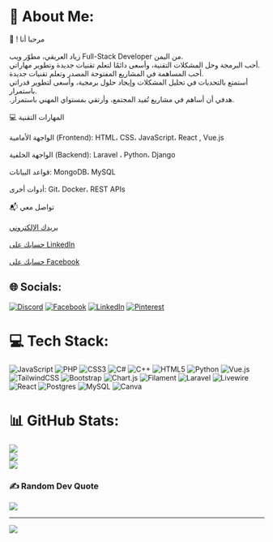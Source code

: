 # 💫 About Me:
 👋 ! مرحبا أنا <br><br> زياد العريقي، مطوّر ويب Full-Stack Developer من اليمن.<br>أحب البرمجة وحل المشكلات التقنية، وأسعى دائمًا لتعلم تقنيات جديدة وتطوير مهاراتي.<br>أحب المساهمة في المشاريع المفتوحة المصدر وتعلم تقنيات جديدة.<br>أستمتع بالتحديات في تحليل المشكلات وإيجاد حلول برمجية، وأسعى لتطوير قدراتي باستمرار.<br>.هدفي أن أساهم في مشاريع تُفيد المجتمع، وأرتقي بمستواي المهني باستمرار.<br><br>💻 المهارات التقنية<br><br>الواجهة الأمامية (Frontend): HTML، CSS، JavaScript، React , Vue.js<br><br>الواجهة الخلفية (Backend): Laravel ، Python، Django<br><br>قواعد البيانات: MongoDB، MySQL<br><br>أدوات أخرى: Git، Docker، REST APIs<br><br>📬 تواصل معي<br><br>[بريدك الإلكتروني](mailto:zeiadalriqi@gmail.com)<br><br>[حسابك على LinkedIn](https://www.linkedin.com/in/ziadweb-alariqi-91b431376/)<br><br>[حسابك على Facebook](https://www.facebook.com/zyad.bdh.591581)


## 🌐 Socials:
[![Discord](https://img.shields.io/badge/Discord-%237289DA.svg?logo=discord&logoColor=white)](https://discord.gg/[![GitHub](https://img.shields.io/badge/GitHub-black?style=for-the-badge&logo=github&logoColor=white)](https://github.com/Zeiad-Web/)) [![Facebook](https://img.shields.io/badge/Facebook-%231877F2.svg?logo=Facebook&logoColor=white)](https://facebook.com/[![Facebook](https://img.shields.io/badge/Facebook-blue?style=for-the-badge&logo=facebook&logoColor=white)](https://www.facebook.com/zyad.bdh.591581)) [![LinkedIn](https://img.shields.io/badge/LinkedIn-%230077B5.svg?logo=linkedin&logoColor=white)](https://linkedin.com/in/[![LinkedIn](https://img.shields.io/badge/LinkedIn-blue?style=for-the-badge&logo=linkedin&logoColor=white)](https://www.linkedin.com/in/ziadweb-alariqi-91b431376/)) [![Pinterest](https://img.shields.io/badge/Pinterest-%23E60023.svg?logo=Pinterest&logoColor=white)](https://pinterest.com/[![واتساب](https://img.shields.io/badge/واتساب-25D366?style=for-the-badge&logo=whatsapp&logoColor=white)](https://wa.me/967775932431?text=مرحبًا%20أنا%20زياد%20العريقي%20وأرغب%20في%20التواصل%20معك)) 

# 💻 Tech Stack:
![JavaScript](https://img.shields.io/badge/javascript-%23323330.svg?style=for-the-badge&logo=javascript&logoColor=%23F7DF1E) ![PHP](https://img.shields.io/badge/php-%23777BB4.svg?style=for-the-badge&logo=php&logoColor=white) ![CSS3](https://img.shields.io/badge/css3-%231572B6.svg?style=for-the-badge&logo=css3&logoColor=white) ![C#](https://img.shields.io/badge/c%23-%23239120.svg?style=for-the-badge&logo=csharp&logoColor=white) ![C++](https://img.shields.io/badge/c++-%2300599C.svg?style=for-the-badge&logo=c%2B%2B&logoColor=white) ![HTML5](https://img.shields.io/badge/html5-%23E34F26.svg?style=for-the-badge&logo=html5&logoColor=white) ![Python](https://img.shields.io/badge/python-3670A0?style=for-the-badge&logo=python&logoColor=ffdd54) ![Vue.js](https://img.shields.io/badge/vue.js-%2335495e.svg?style=for-the-badge&logo=vuedotjs&logoColor=%234FC08D) ![TailwindCSS](https://img.shields.io/badge/tailwindcss-%2338B2AC.svg?style=for-the-badge&logo=tailwind-css&logoColor=white) ![Bootstrap](https://img.shields.io/badge/bootstrap-%238511FA.svg?style=for-the-badge&logo=bootstrap&logoColor=white) ![Chart.js](https://img.shields.io/badge/chart.js-F5788D.svg?style=for-the-badge&logo=chart.js&logoColor=white) ![Filament](https://img.shields.io/badge/Filament-FFAA00?style=for-the-badge&logoColor=%23000000) ![Laravel](https://img.shields.io/badge/laravel-%23FF2D20.svg?style=for-the-badge&logo=laravel&logoColor=white) ![Livewire](https://img.shields.io/badge/livewire-%234e56a6.svg?style=for-the-badge&logo=livewire&logoColor=white) ![React](https://img.shields.io/badge/react-%2320232a.svg?style=for-the-badge&logo=react&logoColor=%2361DAFB) ![Postgres](https://img.shields.io/badge/postgres-%23316192.svg?style=for-the-badge&logo=postgresql&logoColor=white) ![MySQL](https://img.shields.io/badge/mysql-4479A1.svg?style=for-the-badge&logo=mysql&logoColor=white) ![Canva](https://img.shields.io/badge/Canva-%2300C4CC.svg?style=for-the-badge&logo=Canva&logoColor=white)
# 📊 GitHub Stats:
![](https://github-readme-stats.vercel.app/api?username=Zeiad-Web&theme=vue-dark&hide_border=false&include_all_commits=true&count_private=true)<br/>
![](https://nirzak-streak-stats.vercel.app/?user=Zeiad-Web&theme=vue-dark&hide_border=false)<br/>
![](https://github-readme-stats.vercel.app/api/top-langs/?username=Zeiad-Web&theme=vue-dark&hide_border=false&include_all_commits=true&count_private=true&layout=compact)

### ✍️ Random Dev Quote
![](https://quotes-github-readme.vercel.app/api?type=vetical&theme=dark)

---
[![](https://visitcount.itsvg.in/api?id=Zeiad-Web&icon=3&color=1)](https://visitcount.itsvg.in)

<!-- Proudly created with GPRM ( https://gprm.itsvg.in ) -->
